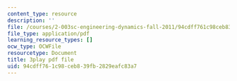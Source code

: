 ```yaml
---
content_type: resource
description: ''
file: /courses/2-003sc-engineering-dynamics-fall-2011/94cdff761c98ceb839fb2829eafc83a7_9_d8CQrCYUw.pdf
file_type: application/pdf
learning_resource_types: []
ocw_type: OCWFile
resourcetype: Document
title: 3play pdf file
uid: 94cdff76-1c98-ceb8-39fb-2829eafc83a7
---
```

